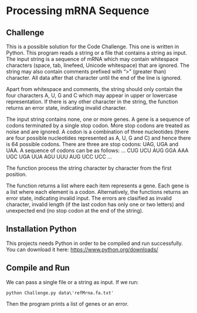 # Processing mRNA Sequence

## Challenge

This is a possible solution for the Code Challenge. This one is written in Python. This program reads a string or a file that contains a string as input. The input string is a sequence of mRNA which may contain whitespace characters (space, tab, linefeed, Unicode whitespace) that are ignored. The string may also contain comments prefixed with “>” (greater than) character. All data after that character until the end of the line is ignored.

Apart from whitespace and comments, the string should only contain the four characters A, U, G and C which may appear in upper or lowercase representation. If there is any other character in the string, the function returns an error state, indicating invalid character. 

The input string contains none, one or more genes. A gene is a sequence of codons terminated by a single stop codon. More stop codons are treated as noise and are ignored. A codon is a combination of three nucleotides (there are four possible nucleotides represented as A, U, G and C) and hence there is 64 possible codons. There are three are stop codons: UAG, UGA and UAA. A sequence of codons can be as follows: ... CUG UCU AUG GGA AAA UGC UGA UUA AGU UUU AUG UCC UCC ...

The function process the string character by character from the first position. 

The function returns a list where each item represents a gene. Each gene is a list where each element is a codon. Alternatively, the functions returns an error state, indicating invalid input. The errors are clasified as invalid character, invalid length (if the last codon has only one or two letters) and unexpected end (no stop codon at the end of the string).

## Installation Python

This projects needs Python in order to be compiled and run successfully. You can download it here: https://www.python.org/downloads/

## Compile and Run

We can pass a single file or a string as input. If we run:

```
python Challenge.py data\'refMrna.fa.txt'
```

Then the program prints a list of genes or an error.


